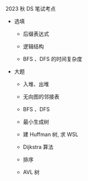 2023 秋 DS 笔试考点

* 选填

  * 后缀表达式
 
  * 逻辑结构
 
  * BFS 、DFS 的时间复杂度
 
* 大题

  * 入堆、出堆
 
  * 无向图的邻接表
 
  * BFS 、DFS
 
  * 最小生成树
 
  * 建 Huffman 树, 求 WSL
 
  * Dijkstra 算法
 
  * 排序
 
  * AVL 树
